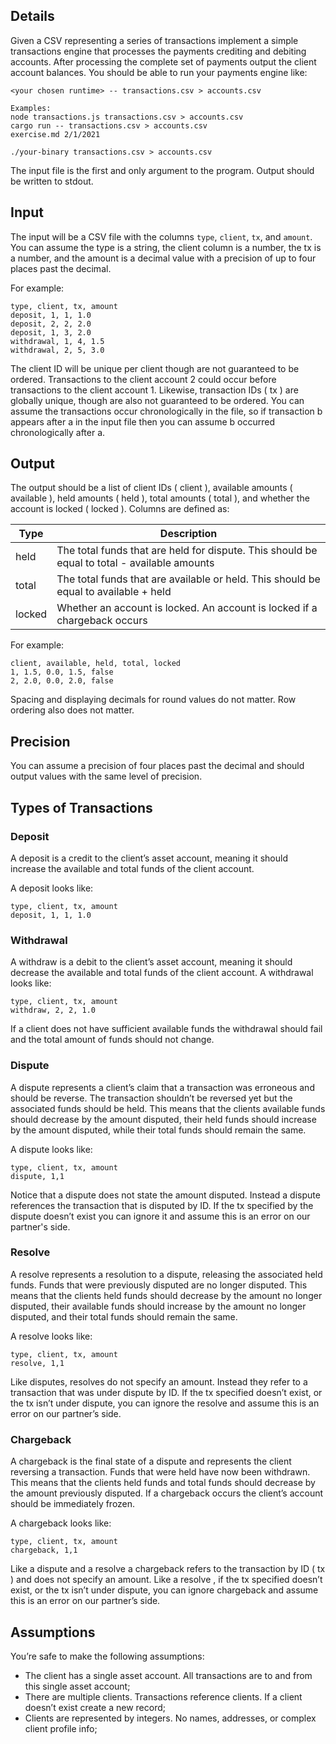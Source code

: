 ## Details

Given a CSV representing a series of transactions implement a simple transactions engine that processes
the payments crediting and debiting accounts. After processing the complete set of payments output the
client account balances.
You should be able to run your payments engine like:
```
<your chosen runtime> -- transactions.csv > accounts.csv

Examples:
node transactions.js transactions.csv > accounts.csv
cargo run -- transactions.csv > accounts.csv
exercise.md 2/1/2021

./your-binary transactions.csv > accounts.csv
```

The input file is the first and only argument to the program. Output should be written to stdout.

## Input

The input will be a CSV file with the columns `type`, `client`, `tx`, and `amount`. You can assume the type
is a string, the client column is a number, the tx is a number, and the amount is a decimal value with a
precision of up to four places past the decimal.

For example:
```
type, client, tx, amount
deposit, 1, 1, 1.0
deposit, 2, 2, 2.0
deposit, 1, 3, 2.0
withdrawal, 1, 4, 1.5
withdrawal, 2, 5, 3.0
```

The client ID will be unique per client though are not guaranteed to be ordered. Transactions to the client
account 2 could occur before transactions to the client account 1. Likewise, transaction IDs ( tx ) are
globally unique, though are also not guaranteed to be ordered. You can assume the transactions occur
chronologically in the file, so if transaction b appears after a in the input file then you can assume b
occurred chronologically after a.

## Output

The output should be a list of client IDs ( client ), available amounts ( available ), held amounts ( held
), total amounts ( total ), and whether the account is locked ( locked ). Columns are defined as:

| Type   | Description |
| ------ | ----------- |
| held   | The total funds that are held for dispute. This should be equal to total - available amounts |
| total  | The total funds that are available or held. This should be equal to available + held |
| locked | Whether an account is locked. An account is locked if a chargeback occurs |

For example:
```
client, available, held, total, locked
1, 1.5, 0.0, 1.5, false
2, 2.0, 0.0, 2.0, false
```
Spacing and displaying decimals for round values do not matter. Row ordering also does not matter.

## Precision

You can assume a precision of four places past the decimal and should output values with the same level
of precision.

## Types of Transactions

### Deposit

A deposit is a credit to the clientʼs asset account, meaning it should increase the available and total funds
of the client account.

A deposit looks like:
```
type, client, tx, amount
deposit, 1, 1, 1.0
```
### Withdrawal

A withdraw is a debit to the clientʼs asset account, meaning it should decrease the available and total
funds of the client account.
A withdrawal looks like:
```
type, client, tx, amount
withdraw, 2, 2, 1.0
```
If a client does not have sufficient available funds the withdrawal should fail and the total amount of funds
should not change.

### Dispute

A dispute represents a clientʼs claim that a transaction was erroneous and should be reverse. The
transaction shouldnʼt be reversed yet but the associated funds should be held. This means that the clients
available funds should decrease by the amount disputed, their held funds should increase by the amount
disputed, while their total funds should remain the same.

A dispute looks like:

```
type, client, tx, amount
dispute, 1,1
```
Notice that a dispute does not state the amount disputed. Instead a dispute references the transaction
that is disputed by ID. If the tx specified by the dispute doesnʼt exist you can ignore it and assume this is
an error on our partner's side.

### Resolve

A resolve represents a resolution to a dispute, releasing the associated held funds. Funds that were
previously disputed are no longer disputed. This means that the clients held funds should decrease by the
amount no longer disputed, their available funds should increase by the amount no longer disputed, and
their total funds should remain the same.

A resolve looks like:
```
type, client, tx, amount
resolve, 1,1
```
Like disputes, resolves do not specify an amount. Instead they refer to a transaction that was under
dispute by ID. If the tx specified doesnʼt exist, or the tx isnʼt under dispute, you can ignore the resolve and
assume this is an error on our partnerʼs side.

### Chargeback

A chargeback is the final state of a dispute and represents the client reversing a transaction. Funds that
were held have now been withdrawn. This means that the clients held funds and total funds should
decrease by the amount previously disputed. If a chargeback occurs the clientʼs account should be
immediately frozen.

A chargeback looks like:
```
type, client, tx, amount
chargeback, 1,1
```

Like a dispute and a resolve a chargeback refers to the transaction by ID ( tx ) and does not specify
an amount. Like a resolve , if the tx specified doesnʼt exist, or the tx isnʼt under dispute, you can ignore
chargeback and assume this is an error on our partnerʼs side.

## Assumptions

Youʼre safe to make the following assumptions:

- The client has a single asset account. All transactions are to and from this single asset account;
- There are multiple clients. Transactions reference clients. If a client doesnʼt exist create a new record;
- Clients are represented by integers. No names, addresses, or complex client profile info;
